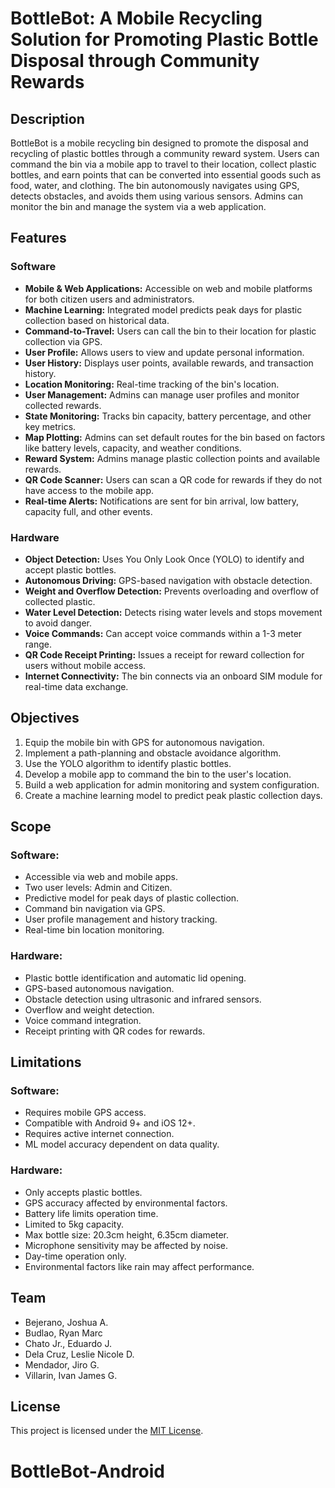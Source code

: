# BottleBot: A Mobile Recycling Solution for Promoting Plastic Bottle Disposal through Community Rewards

## Description
BottleBot is a mobile recycling bin designed to promote the disposal and recycling of plastic bottles through a community reward system. Users can command the bin via a mobile app to travel to their location, collect plastic bottles, and earn points that can be converted into essential goods such as food, water, and clothing. The bin autonomously navigates using GPS, detects obstacles, and avoids them using various sensors. Admins can monitor the bin and manage the system via a web application.

## Features
### Software
- **Mobile & Web Applications:** Accessible on web and mobile platforms for both citizen users and administrators.
- **Machine Learning:** Integrated model predicts peak days for plastic collection based on historical data.
- **Command-to-Travel:** Users can call the bin to their location for plastic collection via GPS.
- **User Profile:** Allows users to view and update personal information.
- **User History:** Displays user points, available rewards, and transaction history.
- **Location Monitoring:** Real-time tracking of the bin's location.
- **User Management:** Admins can manage user profiles and monitor collected rewards.
- **State Monitoring:** Tracks bin capacity, battery percentage, and other key metrics.
- **Map Plotting:** Admins can set default routes for the bin based on factors like battery levels, capacity, and weather conditions.
- **Reward System:** Admins manage plastic collection points and available rewards.
- **QR Code Scanner:** Users can scan a QR code for rewards if they do not have access to the mobile app.
- **Real-time Alerts:** Notifications are sent for bin arrival, low battery, capacity full, and other events.

### Hardware
- **Object Detection:** Uses You Only Look Once (YOLO) to identify and accept plastic bottles.
- **Autonomous Driving:** GPS-based navigation with obstacle detection.
- **Weight and Overflow Detection:** Prevents overloading and overflow of collected plastic.
- **Water Level Detection:** Detects rising water levels and stops movement to avoid danger.
- **Voice Commands:** Can accept voice commands within a 1-3 meter range.
- **QR Code Receipt Printing:** Issues a receipt for reward collection for users without mobile access.
- **Internet Connectivity:** The bin connects via an onboard SIM module for real-time data exchange.

## Objectives
1. Equip the mobile bin with GPS for autonomous navigation.
2. Implement a path-planning and obstacle avoidance algorithm.
3. Use the YOLO algorithm to identify plastic bottles.
4. Develop a mobile app to command the bin to the user's location.
5. Build a web application for admin monitoring and system configuration.
6. Create a machine learning model to predict peak plastic collection days.

## Scope
### Software:
- Accessible via web and mobile apps.
- Two user levels: Admin and Citizen.
- Predictive model for peak days of plastic collection.
- Command bin navigation via GPS.
- User profile management and history tracking.
- Real-time bin location monitoring.

### Hardware:
- Plastic bottle identification and automatic lid opening.
- GPS-based autonomous navigation.
- Obstacle detection using ultrasonic and infrared sensors.
- Overflow and weight detection.
- Voice command integration.
- Receipt printing with QR codes for rewards.

## Limitations
### Software:
- Requires mobile GPS access.
- Compatible with Android 9+ and iOS 12+.
- Requires active internet connection.
- ML model accuracy dependent on data quality.

### Hardware:
- Only accepts plastic bottles.
- GPS accuracy affected by environmental factors.
- Battery life limits operation time.
- Limited to 5kg capacity.
- Max bottle size: 20.3cm height, 6.35cm diameter.
- Microphone sensitivity may be affected by noise.
- Day-time operation only.
- Environmental factors like rain may affect performance.

## Team
- Bejerano, Joshua A.
- Budlao, Ryan Marc
- Chato Jr., Eduardo J.
- Dela Cruz, Leslie Nicole D.
- Mendador, Jiro G.
- Villarin, Ivan James G.

## License
This project is licensed under the [MIT License](LICENSE).
# BottleBot-Android
